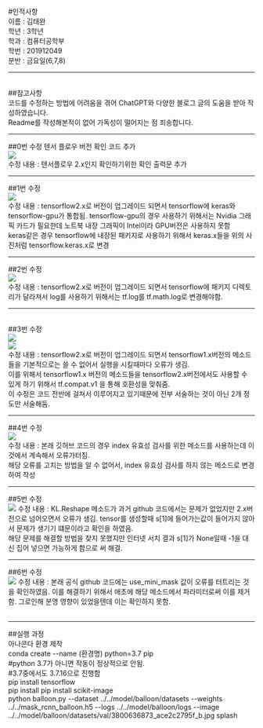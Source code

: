 #인적사항<br>
이름 : 김태완<br>
학년 : 3학년<br>
학과 : 컴퓨터공학부<br>
학번 : 201912049<br>
분반 : 금요일(6,7,8)<br>
<hr>
<br>
##참고사항<br>
코드를 수정하는 방법에 어려움을 겪어 ChatGPT와 다양한 블로그 글의 도움을 받아 작성하였습니다.
<br>
Readme를 작성해본적이 없어 가독성이 떨어지는 점 죄송합니다.<br>
<hr>
##0번 수정 텐서 플로우 버전 확인 코드 추가
<br>
<img src ="https://github.com/programofktw/OpenSW_Balloon/assets/100819044/634b9987-ebee-4c00-bb26-9845d2549f5b">
<br>
수정 내용 : 텐서플로우 2.x인지 확인하기위한 확인 출력문 추가<br>
<hr>
##1번 수정<br>
<img src = "https://github.com/programofktw/OpenSW_Balloon/assets/100819044/8f2c9228-1220-493c-913b-e6876b441a79">
<br>
수정 내용 : tensorflow2.x로 버전이 업그레이드 되면서 tensorflow에 keras와 tensorflow-gpu가 통합됨.
tensorflow-gpu의 경우 사용하기 위해서는 Nvidia 그래픽 카드가 필요한데
노트북 내장 그래픽이 Intel이라 GPU버전은 사용하지 못함
<br>
keras같은 경우 tensorflow에 내장된 패키지로 사용하기 위해서
keras.x들을 위의 사진처럼
tensorflow.keras.x로 변경
<hr>
##2번 수정<br>
<img src = "https://github.com/programofktw/OpenSW_Balloon/assets/100819044/b9c7fc8d-4dad-4c37-bfc9-5fc803065615">
<br>
수정 내용 : tensorflow2.x로 버전이 업그레이드 되면서 tensorflow에 패키지 디렉토리가 달라져서
log를 사용하기 위해서는 tf.log를 tf.math.log로 변경해야함.
<hr><br>
##3번 수정<br>
<img src = "https://github.com/programofktw/OpenSW_Balloon/assets/100819044/7417d241-8001-4b08-a6bd-0a46e0b2d9ac">
<br>
<img src = "https://github.com/programofktw/OpenSW_Balloon/assets/100819044/70300d1e-1b35-4c82-b949-4edb920dd8d2">
<br>
수정 내용 : tensorflow2.x로 버전이 업그레이드 되면서 tensorflow1.x버전의 메소드들을 기본적으로는 쓸 수 없어서
실행을 시킬때마다 오류가 생김.<br>
이를 위해서 tensorflow1.x 버전의 메소드들을 tensorflow2.x버전에서도 사용할 수 있게 하기 위해서
tf.compat.v1 을 통해 호환성을 맞춰줌.
<br>
이 수정은 코드 전반에 걸쳐서 이루어지고 있기때문에 전부 서술하는 것이 아닌 2개 정도만 서술해둠.

<hr>
##4번 수정<br>
<img src = "https://github.com/programofktw/OpenSW_Balloon/assets/100819044/92ad43da-dc05-47ba-85d3-b91493fe7e11">
<br>
수정 내용 : 본래 깃허브 코드의 경우 index 유효성 검사를 위한 메소드를 사용하는데 이것에서 계속해서 오류가터짐.
<br>
해당 오류를 고치는 방법을 알 수 없어서, index 유효성 검사를 하지 않는 메소드로 변경하여 작성
<hr>
##5번 수정<br>
<img src = "https://github.com/programofktw/OpenSW_Balloon/assets/100819044/f3366161-85d1-47e5-9c16-0d4d36ee658a">
수정 내용 : KL.Reshape 메소드가 과거 github 코드에서는 문제가 없었지만 2.x버전으로 넘어오면서 오류가 생김.
tensor를 생성할때 s[1]에 들어가는값이 들어가지 않아서 문제가 생기기 떄문이라고 확인을 하였음.
<br>
해당 문제를 해결할 방법을 찾지 못했지만 인터넷 서치 결과
s[1]가 None일때 -1을 대신 집어 넣으면 가능하게 함으로 써 해결.
<hr>
##6번 수정<br>
<img src = "https://github.com/programofktw/OpenSW_Balloon/assets/100819044/55e166de-d082-4f15-b877-fb13b90d11db">
수정 내용 : 본래 공식 github 코드에는 use_mini_mask 값이 오류를 터트리는 것을 확인하였음.
이를 해결하기 위해서 애초에 해당 메소드에서 파라미터로써 이를 제거함.
그로인해 분명 영향이 있었을텐데 이는 확인하지 못함.
<br>
<br>
<hr>
##실행 과정<br>
아나콘다 환경 제작<br>
conda create --name (환경명) python=3.7 pip
<br>
#python 3.7가 아니면 작동이 정상적으로 안됨.<br>
#3.7중에서도 3.7.16으로 진행함<br>
pip install tensorflow<br>
pip install pip install scikit-image<br>
python balloon.py --dataset ../../model/balloon/datasets --weights ../../mask_rcnn_balloon.h5 --logs ../../model/balloon/logs --image ../../model/balloon/datasets/val/3800636873_ace2c2795f_b.jpg splash<br>